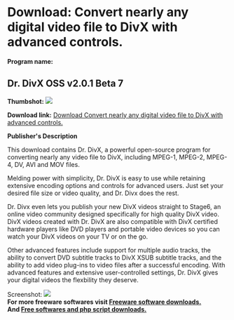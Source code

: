 # Download: Convert nearly any digital video file to DivX with advanced controls.

**Program name:**

## Dr. DivX OSS v2.0.1 Beta 7

  
**Thumbshot:** ![](http://www.freewarefiles.com/screenshot/drdivxoss_md.gif)   
  
**Download link:** [Download Convert nearly any digital video file to DivX with advanced controls.](http://freesoftwares.boysofts.com/Dr-DivX-OSS-V-Beta_program_27270.html)  
  


**Publisher's Description**  
  


This download contains Dr. DivX, a powerful open-source program for converting nearly any video file to DivX, including MPEG-1, MPEG-2, MPEG-4, DV, AVI and MOV files. 

Melding power with simplicity, Dr. DivX is easy to use while retaining extensive encoding options and controls for advanced users. Just set your desired file size or video quality, and Dr. Divx does the rest. 

Dr. Divx even lets you publish your new DivX videos straight to Stage6, an online video community designed specifically for high quality DivX video. DivX videos created with Dr. DivX are also compatible with DivX certified hardware players like DVD players and portable video devices so you can watch your DivX videos on your TV or on the go. 

Other advanced features include support for multiple audio tracks, the ability to convert DVD subtitle tracks to DivX XSUB subtitle tracks, and the ability to add video plug-ins to video files after a successful encoding. With advanced features and extensive user-controlled settings, Dr. DivX gives your digital videos the flexbility they deserve. 

  
  
Screenshot: ![](http://www.freewarefiles.com/screenshot/drdivxoss.gif)   
**For more freeware softwares visit [Freeware software downloads.](http://freesoftwares.boysofts.com/)**   
**And [Free softwares and php script downloads.](http://www.boysofts.com/)**
